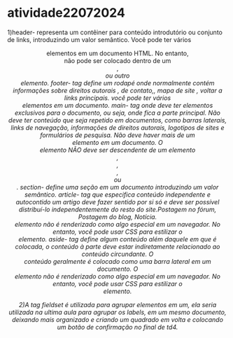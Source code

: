 # atividade22072024
1)header- representa um contêiner para conteúdo introdutório ou conjunto de links, introduzindo um valor semântico.
 Você pode ter vários <header> elementos em um documento HTML. No entanto, <header>não pode ser colocado dentro de um <footer>, <address> ou outro <header>elemento.
footer- tag define um rodapé onde normalmente contém informações sobre direitos autorais , de contato,, mapa de site , voltar a links principais.
você pode ter vários <footer>elementos em um documento.
main- tag onde deve ter elementos exclusivos para o documento, ou seja, onde fica a parte principal.
Não deve ter conteúdo que seja repetido em documentos, como barras laterais, links de navegação, informações de direitos autorais, logotipos de sites e formulários de pesquisa.
Não deve haver mais de um <main>elemento em um documento. O <main>elemento NÃO deve ser descendente de um elemento <article>, <aside>, <footer>, <header> ou <nav>.
section- define uma seção em um documento introduzindo um valor semântico.
article- tag que especifica conteúdo independente e autocontido um artigo deve fazer sentido por si só e deve ser possível distribuí-lo independentemente do resto do site.Postagem no fórum, Postagem do blog, Notícia. <article>elemento não é renderizado como algo especial em um navegador. No entanto, você pode usar CSS para estilizar o <article> elemento.
aside- tag define algum conteúdo além daquele em que é colocada, o conteúdo à parte deve estar indiretamente relacionado ao conteúdo circundante.
O <aside>conteúdo geralmente é colocado como uma barra lateral em um documento.
 O <aside>elemento não é renderizado como algo especial em um navegador. No entanto, você pode usar CSS para estilizar o <aside> elemento.

2)A tag fieldset é utilizada para agrupar elementos em um, ela seria utilizada na ultima aula para agrupar os labels, em um mesmo documento, deixando mais organizado e criando um quadrado em volta e colocando um botão de confirmação no final de td4.
